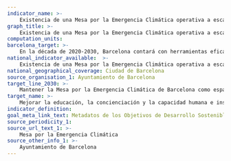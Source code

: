 ```yaml
---
indicator_name: >-
    Existencia de una Mesa por la Emergencia Climática operativa a escala de ciudad
graph_title: >-
    Existencia de una Mesa por la Emergencia Climática operativa a escala de ciudad
computation_units: 
barcelona_target: >-
    En la década de 2020-2030, Barcelona contará con herramientas eficaces para mejorar la educación, la sensibilización y la capacidad humana e institucional en materia de mitigación, adaptación, reducción de impactos y alerta precozdel cambio climático
national_indicator_available:  >-
    Existencia de una Mesa por la Emergencia Climática operativa a escala de ciudad
national_geographical_coverage: Ciudad de Barcelona 
source_organisation_1: Ayuntamiento de Barcelona
target_line_2030: >-
    Mantener la Mesa por la Emergencia Climática de Barcelona como espacio de referencia para la lucha contra el cambio climático
target_name: >-
    Mejorar la educación, la concienciación y la capacidad humana e institucional en relación con la mitigación del cambio climático, la adaptación a este, la reducción de sus efectos y la alerta temprana
indicator_definition:
goal_meta_link_text: Metadatos de los Objetivos de Desarrollo Sostenible de las Naciones Unidas (pdf 894kB)
source_periodicity_1: 
source_url_text_1: >-
    Mesa por la Emergencia Climática
source_other_info_1: >-
    Ayuntamiento de Barcelona
---
```

